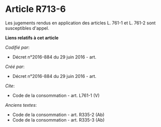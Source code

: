 # Article R713-6

Les jugements rendus en application des articles L. 761-1 et L. 761-2 sont susceptibles d'appel.

**Liens relatifs à cet article**

_Codifié par_:

  - Décret n°2016-884 du 29 juin 2016 - art.

_Créé par_:

  - Décret n°2016-884 du 29 juin 2016 - art.

_Cite_:

  - Code de la consommation - art. L761-1 (V)

_Anciens textes_:

  - Code de la consommation - art. R335-2 (Ab)
  - Code de la consommation - art. R335-3 (Ab)
